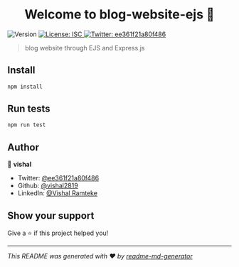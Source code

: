 <h1 align="center">Welcome to blog-website-ejs 👋</h1>
<p>
  <img alt="Version" src="https://img.shields.io/badge/version-1.0.0-blue.svg?cacheSeconds=2592000" />
  <a href="#" target="_blank">
    <img alt="License: ISC" src="https://img.shields.io/badge/License-ISC-yellow.svg" />
  </a>
  <a href="https://twitter.com/ee361f21a80f486" target="_blank">
    <img alt="Twitter: ee361f21a80f486" src="https://img.shields.io/twitter/follow/ee361f21a80f486.svg?style=social" />
  </a>
</p>

> blog website through EJS and Express.js

## Install

```sh
npm install
```

## Run tests

```sh
npm run test
```

## Author

👤 **vishal**

* Twitter: [@ee361f21a80f486](https://twitter.com/ee361f21a80f486)
* Github: [@vishal2819](https://github.com/vishal2819)
* LinkedIn: [@Vishal Ramteke](https://linkedin.com/in/vishal-ramteke95)

## Show your support

Give a ⭐️ if this project helped you!

***
_This README was generated with ❤️ by [readme-md-generator](https://github.com/kefranabg/readme-md-generator)_
